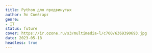 ```yaml
---
title: Python для продвинутых
author: Эл Свейгарт
genre:
- IT
status: future
cover: https://ir.ozone.ru/s3/multimedia-l/c700/6369390693.jpg
date: 2023-05-18
headless: true
---
```


